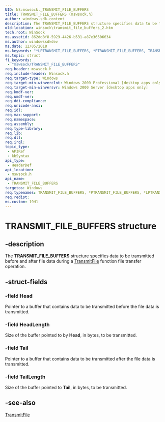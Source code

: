 ```yaml
---
UID: NS:mswsock._TRANSMIT_FILE_BUFFERS
title: TRANSMIT_FILE_BUFFERS (mswsock.h)
author: windows-sdk-content
description: The TRANSMIT_FILE_BUFFERS structure specifies data to be transmitted before and after file data during a TransmitFile function file transfer operation.
old-location: winsock\transmit_file_buffers_2.htm
tech.root: WinSock
ms.assetid: 862dd8f8-5929-4426-b531-a87e36506634
ms.author: windowssdkdev
ms.date: 12/05/2018
ms.keywords: "*LPTRANSMIT_FILE_BUFFERS, *PTRANSMIT_FILE_BUFFERS, TRANSMIT_FILE_BUFFERS, TRANSMIT_FILE_BUFFERS structure [Winsock], _TRANSMIT_FILE_BUFFERS, _win32_transmit_file_buffers_2, mswsock/TRANSMIT_FILE_BUFFERS, winsock.transmit_file_buffers_2"
ms.topic: struct
f1_keywords: 
 - "mswsock/TRANSMIT_FILE_BUFFERS"
req.header: mswsock.h
req.include-header: Winsock.h
req.target-type: Windows
req.target-min-winverclnt: Windows 2000 Professional [desktop apps only]
req.target-min-winversvr: Windows 2000 Server [desktop apps only]
req.kmdf-ver: 
req.umdf-ver: 
req.ddi-compliance: 
req.unicode-ansi: 
req.idl: 
req.max-support: 
req.namespace: 
req.assembly: 
req.type-library: 
req.lib: 
req.dll: 
req.irql: 
topic_type:
 - APIRef
 - kbSyntax
api_type:
 - HeaderDef
api_location:
 - mswsock.h
api_name:
 - TRANSMIT_FILE_BUFFERS
targetos: Windows
req.typenames: TRANSMIT_FILE_BUFFERS, *PTRANSMIT_FILE_BUFFERS, *LPTRANSMIT_FILE_BUFFERS
req.redist: 
ms.custom: 19H1
---
```


# TRANSMIT_FILE_BUFFERS structure


## -description


The 
<b>TRANSMIT_FILE_BUFFERS</b> structure specifies data to be transmitted before and after file data during a 
<a href="https://docs.microsoft.com/windows/desktop/api/mswsock/nf-mswsock-transmitfile">TransmitFile</a> function file transfer operation.


## -struct-fields




### -field Head

Pointer to a buffer that contains data to be transmitted before the file data is transmitted.


### -field HeadLength

Size of the buffer pointed to by <b>Head</b>, in bytes, to be transmitted.


### -field Tail

Pointer to a buffer that contains data to be transmitted after the file data is transmitted.


### -field TailLength

Size of the buffer pointed to <b>Tail</b>, in bytes, to be transmitted.


## -see-also




<a href="https://docs.microsoft.com/windows/desktop/api/mswsock/nf-mswsock-transmitfile">TransmitFile</a>
 

 

